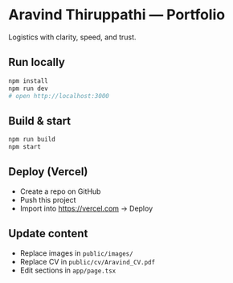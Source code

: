 # Aravind Thiruppathi — Portfolio

Logistics with clarity, speed, and trust.

## Run locally
```bash
npm install
npm run dev
# open http://localhost:3000
```

## Build & start
```bash
npm run build
npm start
```

## Deploy (Vercel)
- Create a repo on GitHub
- Push this project
- Import into https://vercel.com → Deploy

## Update content
- Replace images in `public/images/`
- Replace CV in `public/cv/Aravind_CV.pdf`
- Edit sections in `app/page.tsx`
